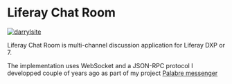 # Liferay Chat Room

[![darrylsite](http://darrylsite.com/images/pages/logo.png)](http://darrylsite.com/images/pages/logo.png)

Liferay Chat Room is multi-channel discussion application for Liferay DXP or 7.

The implementation uses WebSocket and a JSON-RPC protocol I developped couple of years ago as part of my project [Palabre messenger](https://github.com/darrylsite/palabre-messenger)
